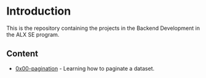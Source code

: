 # Introduction
This is the repository containing the projects in the Backend Development in the ALX SE program.

## Content
* [0x00-pagination](./0x00-pagination/) - Learning how to paginate a dataset.
